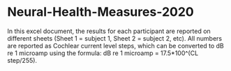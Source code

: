 # Neural-Health-Measures-2020

In this excel document, the results for each participant are reported on different sheets (Sheet 1 = subject 1, Sheet 2 = subject 2, etc). All numbers are reported as Cochlear current level steps, which can be converted to dB re 1 microamp using the formula: dB re 1 microamp = 17.5*100^(CL step/255).
